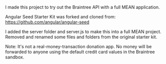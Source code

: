 I made this project to try out the Braintree API with a full MEAN application.

Angular Seed Starter Kit was forked and cloned from: https://github.com/angular/angular-seed

I added the server folder and server.js to make this into a full MEAN project.
Removed and renamed some files and folders from the original starter kit.

Note: It's not a real-money-transaction donation app. No money will be forwarded to anyone using the default credit card values in the Braintree sandbox.